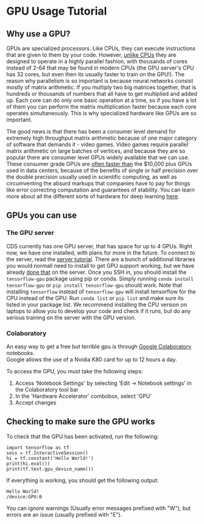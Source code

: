 # GPU Usage Tutorial

## Why use a GPU?
GPUs are specialized processors. Like CPUs, they can execute instructions that are given to them by your code. However, [unlike CPUs](https://superuser.com/questions/308771/why-are-we-still-using-cpus-instead-of-gpus) they are designed to operate in a highly parallel fashion, with thousands of cores instead of 2-64 that may be found in modern CPUs (the GPU server's CPU has 32 cores, but even then its usually faster to train on the GPU!). The reason why parallelism is so important is because neural networks consist mostly of matrix arithmetic. If you multiply two big matrices together, that is hundreds or thousands of numbers that all have to get multiplied and added up. Each core can do only one basic operation at a time, so if you have a lot of them you can perform the matrix multiplication faster because each core operates simultaneously. This is why specialized hardware like GPUs are so important.

The good news is that there has been a consumer level demand for extremely high throughput matrix arithmetic because of one major category of software that demands it - video games. Video games require parallel matrix arithmetic on large batches of vertices, and because they are so popular there are consumer level GPUs widely available that we can use. These consumer grade GPUs are [often faster than](https://medium.com/initialized-capital/benchmarking-tensorflow-performance-and-cost-across-different-gpu-options-69bd85fe5d58) the $10,000 plus GPUs used in data centers, because of the benefits of single or half precision over the double precision usually used in scientific computing, as well as circumventing the absurd markups that companies have to pay for things like error correcting computation and guarantees of stability. You can learn more about all the different sorts of hardware for deep learning [here](https://blog.inten.to/hardware-for-deep-learning-current-state-and-trends-51c01ebbb6dc).

## GPUs you can use
### The GPU server
CDS currently has one GPU server, that has space for up to 4 GPUs. Right now, we have one installed, with plans for more in the future. To connect to the server, read the [server tutorial](../ServerLoginTutorial.md). There are a bunch of additional libraries you would normall need to install to get GPU support working, but we have already [done that](https://www.tensorflow.org/install/install_linux#NVIDIARequirements) on the server. Once you SSH in, you should install the `tensorflow-gpu` package using pip or conda. Simply running `conda install tensorflow-gpu` or `pip install tensorflow-gpu` should work. Note that installing `tensorflow` instead of `tensorflow-gpu` will install tensorflow for the CPU instead of the GPU. Run `conda list` or `pip list` and make sure its listed in your package list.  We recommend installing the CPU version on laptops to allow you to develop your code and check if it runs, but do any serious training on the server with the GPU version.

### Colaboratory
An easy way to get a free but terrible gpu is through [Google Colaboratory](https://colab.research.google.com) notebooks.  
Google allows the use of a Nvidia K80 card for up to 12 hours a day.

To access the GPU, you must take the following steps:
1. Access 'Notebook Settings' by selecting 'Edit -> Notebook settings' in the Colaboratory tool bar
2. In the 'Hardware Accelerator' combobox, select 'GPU'
3. Accept changes

## Checking to make sure the GPU works
To check that the GPU has been activated, run the following:
```
import tensorflow as tf
sess = tf.InteractiveSession()
hi = tf.constant('Hello World!')
print(hi.eval())
print(tf.test.gpu_device_name())
```
If everything is working, you should get the following output:
```
Hello World!
/device:GPU:0
```
You can ignore warnings (Usually error messages prefixed with "W"), but errors are an issue (usually prefixed with "E").
